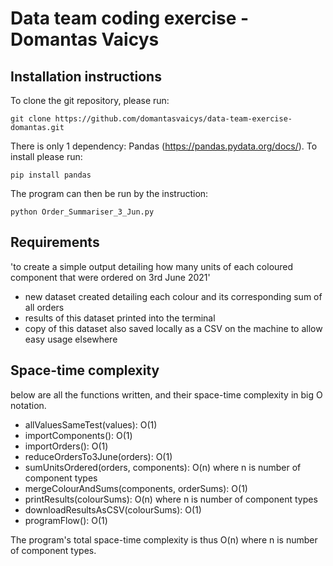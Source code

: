 # Data team coding exercise - Domantas Vaicys

## Installation instructions

To clone the git repository, please run:

```
git clone https://github.com/domantasvaicys/data-team-exercise-domantas.git
```

There is only 1 dependency: Pandas (https://pandas.pydata.org/docs/). To install please run:

```
pip install pandas
```

The program can then be run by the instruction:

```
python Order_Summariser_3_Jun.py
```


## Requirements

'to create a simple output detailing how many units of each coloured component that were ordered on 3rd June 2021'

- new dataset created detailing each colour and its corresponding sum of all orders
- results of this dataset printed into the terminal
- copy of this dataset also saved locally as a CSV on the machine to allow easy usage elsewhere

## Space-time complexity

below are all the functions written, and their space-time complexity in big O notation.

- allValuesSameTest(values): O(1)
- importComponents(): O(1)
- importOrders(): O(1)
- reduceOrdersTo3June(orders): O(1)
- sumUnitsOrdered(orders, components): O(n) where n is number of component types
- mergeColourAndSums(components, orderSums): O(1)
- printResults(colourSums): O(n) where n is number of component types
- downloadResultsAsCSV(colourSums): O(1)
- programFlow(): O(1) 

The program's total space-time complexity is thus O(n) where n is number of component types.



